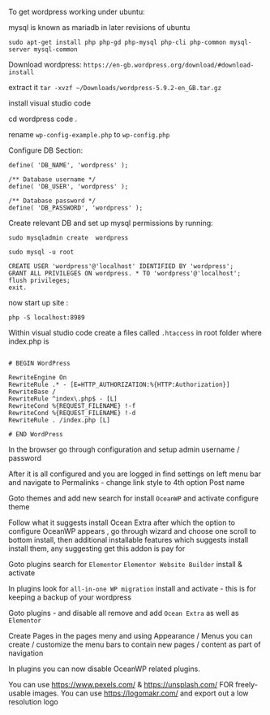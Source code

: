 To get wordpress working under ubuntu:

mysql is known as  mariadb in later revisions of ubuntu
 
`sudo apt-get install php php-gd php-mysql php-cli php-common mysql-server mysql-common `


Download wordpress:
`https://en-gb.wordpress.org/download/#download-install`


extract it
`tar -xvzf ~/Downloads/wordpress-5.9.2-en_GB.tar.gz `


install visual studio code

cd wordpress
code . 

rename `wp-config-example.php` to `wp-config.php`

Configure DB Section:
```
define( 'DB_NAME', 'wordpress' );

/** Database username */
define( 'DB_USER', 'wordpress' );

/** Database password */
define( 'DB_PASSWORD', 'wordpress' );
```


Create relevant DB and set up mysql permissions by running:

```
sudo mysqladmin create  wordpress

sudo mysql -u root

CREATE USER 'wordpress'@'localhost' IDENTIFIED BY 'wordpress';
GRANT ALL PRIVILEGES ON wordpress. * TO 'wordpress'@'localhost';
flush privileges;
exit.

```

now start up site :

`php -S localhost:8989`


Within visual studio code create a files called `.htaccess`  in root folder where index.php is 


```

# BEGIN WordPress

RewriteEngine On
RewriteRule .* - [E=HTTP_AUTHORIZATION:%{HTTP:Authorization}]
RewriteBase /
RewriteRule ^index\.php$ - [L]
RewriteCond %{REQUEST_FILENAME} !-f
RewriteCond %{REQUEST_FILENAME} !-d
RewriteRule . /index.php [L]

# END WordPress
```


In the browser go through configuration  and setup admin username / password 


After it is all configured and you are logged in  find settings on left menu bar and navigate to Permalinks - change link style to 4th option Post name

Goto themes and add new search for install `OceanWP` and activate configure theme

Follow what it suggests install Ocean Extra after which the option to configure OceanWP appears , go through wizard and choose one scroll to bottom install, then additional installable features which suggests install install them, any suggesting get this addon is pay for 

Goto plugins search for `Elementor`  `Elementor Website Builder` install & activate 

In plugins look for `all-in-one WP migration` install and activate - this is for keeping a backup of your wordpress



Goto plugins - and disable all remove and add `Ocean Extra` as well as `Elementor`


Create Pages in the pages meny and using Appearance / Menus you can create / customize the menu bars to contain new pages / content as part of navigation


In plugins you can now disable OceanWP related plugins.

You can use https://www.pexels.com/ & https://unsplash.com/ FOR freely-usable images.
You can use https://logomakr.com/ and export out a low resolution logo 
